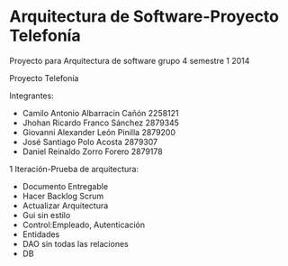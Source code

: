 Arquitectura de Software-Proyecto Telefonía
====================

Proyecto para Arquitectura de software grupo 4 semestre 1 2014

Proyecto Telefonía

Integrantes:
 * Camilo Antonio Albarracin Cañón     2258121
 * Jhohan Ricardo Franco Sánchez       2879345
 * Giovanni Alexander León Pinilla     2879200
 * José Santiago Polo Acosta           2879307
 * Daniel Reinaldo Zorro Forero        2879178


1 Iteración-Prueba de arquitectura:
 * Documento Entregable
 * Hacer Backlog Scrum
 * Actualizar Arquitectura
 * Gui sin estilo
 * Control:Empleado, Autenticación
 * Entidades
 * DAO sin todas las relaciones
 * DB
